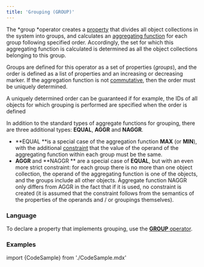 ```yaml
---
title: 'Grouping (GROUP)'
---
```


The *group *operator creates a [property](Properties.md) that divides all object collections in the system into groups, and calculates an [aggregating function](Set_operations.md#aggregate-functions) for each group following specified order. Accordingly, the set for which this aggregating function is calculated is determined as all the object collections belonging to this group. 

Groups are defined for this operator as a set of properties (*groups*), and the order is defined as a list of properties and an increasing or decreasing marker. If the aggregation function is not [commutative](Set_operations.md#commutative-broken), then the order must be uniquely determined. 

A uniquely determined order can be guaranteed if for example, the IDs of all objects for which grouping is performed are specified when the order is defined

In addition to the standard types of aggregate functions for grouping, there are three additional types: **EQUAL**, **AGGR** and **NAGGR**.

-   **EQUAL **is a special case of the aggregation function **MAX** (or **MIN**), with the additional [constraint](Constraints.md) that the value of the operand of the aggregating function within each group must be the same. 
-   **AGGR** and **NAGGR ** are a special case of **EQUAL**, but with an even more strict constraint: for each group there is no more than one object collection, the operand of the aggregating function is one of the objects, and the groups include all other objects. Aggregate function NAGGR only differs from AGGR in the fact that if it is used, no constraint is created (it is assumed that the constraint follows from the semantics of the properties of the operands and / or groupings themselves).

### Language

To declare a property that implements grouping, use the [**GROUP** operator](GROUP_operator.md).

### Examples

import {CodeSample} from './CodeSample.mdx'

<CodeSample url="https://documentation.lsfusion.org/sample?file=OperatorPropertySample&block=group"/>
